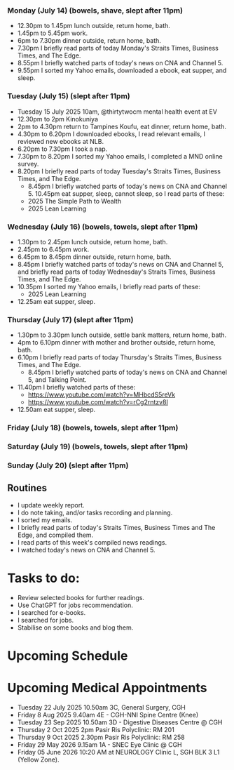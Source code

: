 ### Monday (July 14) (bowels, shave, slept after 11pm)
- 12.30pm to 1.45pm lunch outside, return home, bath.
- 1.45pm to 5.45pm work.
- 6pm to 7.30pm dinner outside, return home, bath.
- 7.30pm I briefly read parts of today Monday's Straits Times, Business Times, and The Edge.
- 8.55pm I briefly watched parts of today's news on CNA and Channel 5.
- 9.55pm I sorted my Yahoo emails, downloaded a ebook, eat supper, and sleep.

### Tuesday (July 15) (slept after 11pm)
- Tuesday 15 July 2025 10am, @thirtytwocm mental health event at EV
- 12.30pm to 2pm Kinokuniya
- 2pm to 4.30pm return to Tampines Koufu, eat dinner, return home, bath.
- 4.30pm to 6.20pm I downloaded ebooks, I read relevant emails, I reviewed new ebooks at NLB.
- 6.20pm to 7.30pm I took a nap.
- 7.30pm to 8.20pm I sorted my Yahoo emails, I completed a MND online survey.
- 8.20pm I briefly read parts of today Tuesday's Straits Times, Business Times, and The Edge.
    - 8.45pm I briefly watched parts of today's news on CNA and Channel 5.
10.45pm eat supper, sleep, cannot sleep, so I read parts of these:
    - 2025 The Simple Path to Wealth
    - 2025 Lean Learning

### Wednesday (July 16) (bowels, towels, slept after 11pm)
- 1.30pm to 2.45pm lunch outside, return home, bath.
- 2.45pm to 6.45pm work.
- 6.45pm to 8.45pm dinner outside, return home, bath.
- 8.45pm I briefly watched parts of today's news on CNA and Channel 5, and briefly read parts of today Wednesday's Straits Times, Business Times, and The Edge.
- 10.35pm I sorted my Yahoo emails, I briefly read parts of these:
    - 2025 Lean Learning
- 12.25am eat supper, sleep.

### Thursday (July 17) (slept after 11pm)
- 1.30pm to 3.30pm lunch outside, settle bank matters, return home, bath.
- 4pm to 6.10pm dinner with mother and brother outside, return home, bath.
- 6.10pm I briefly read parts of today Thursday's Straits Times, Business Times, and The Edge.
    - 8.45pm I briefly watched parts of today's news on CNA and Channel 5, and Talking Point.
- 11.40pm I briefly watched parts of these:
    - https://www.youtube.com/watch?v=MHbcdS5reVk
    - https://www.youtube.com/watch?v=rCg2rntzv8I
- 12.50am eat supper, sleep.

### Friday (July 18) (bowels, towels, slept after 11pm)


### Saturday (July 19) (bowels, towels, slept after 11pm)


### Sunday (July 20) (slept after 11pm)




## Routines
- I update weekly report.
- I do note taking, and/or tasks recording and planning.
- I sorted my emails.
- I briefly read parts of today's Straits Times, Business Times and The Edge, and compiled them.
- I read parts of this week's compiled news readings.
- I watched today's news on CNA and Channel 5.

# Tasks to do:
- Review selected books for further readings.
- Use ChatGPT for jobs recommendation.
- I searched for e-books.
- I searched for jobs.
- Stabilise on some books and blog them.

# Upcoming Schedule

# Upcoming Medical Appointments
- Tuesday 22 July 2025 10.50am 3C, General Surgery, CGH
- Friday 8 Aug 2025 9.40am 4E - CGH-NNI Spine Centre (Knee)
- Tuesday 23 Sep 2025 10.50am 3D - Digestive Diseases Centre @ CGH
- Thursday 2 Oct 2025 2pm Pasir Ris Polyclinic: RM 201
- Thursday 9 Oct 2025 2.30pm Pasir Ris Polyclinic: RM 258
- Friday 29 May 2026 9.15am 1A - SNEC Eye Clinic @ CGH
- Friday 05 June 2026 10:20 AM at NEUROLOGY Clinic L, SGH BLK 3 L1 (Yellow Zone).
